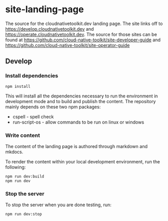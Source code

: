 # site-landing-page

The source for the cloudnativetoolkit.dev landing page. The site links off to https://develop.cloudnativetoolkit.dev and https://operate.cloudnativetoolkit.dev. The source for those sites can be found at https://github.com/cloud-native-toolkit/site-developer-guide and https://github.com/cloud-native-toolkit/site-operator-guide

## Develop


### Install dependencies

```
npm install
```

This will install all the dependencies necessary to run the environment in development mode
and to build and publish the content. The repository mainly depends on these two npm packages:

- cspell - spell check
- run-script-os - allow commands to be run on linux or windows

### Write content

The content of the landing page is authored through markdown and mkdocs.

To render the content within your local development environment, run the following:

```shell
npm run dev:build
npm run dev
```

### Stop the server

To stop the server when you are done testing, run:

```shell
npm run dev:stop
```
